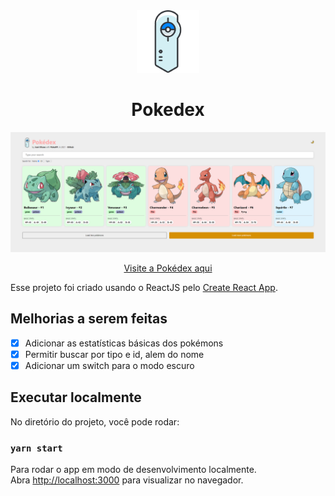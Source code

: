 <div align="center">
  <a
    href="https://www.flaticon.com/br/autores/roundicons-freebies"
    title="Roundicons Freebies"
  >
    <img src="./.github/pokedex.svg" alt="Pokédex" id="pokedex" width="100px" />
  </a>
  <h1>Pokedex</h1>
</div>
 <a
    href="https://www.flaticon.com/br/autores/roundicons-freebies"
    title="Roundicons Freebies"
  >
    <img src="./.github/web.png" alt="Pokédex" id="pokedex"/>
</a>  
<p align="center">
<a
    href="https://jos3spokedex.netlify.app"
    title="Pokédex"
  >
    Visite a Pokédex aqui
</a> </p>

Esse projeto foi criado usando o ReactJS pelo [Create React App](https://github.com/facebook/create-react-app).

## Melhorias a serem feitas

- [x] Adicionar as estatísticas básicas dos pokémons
- [x] Permitir buscar por tipo e id, alem do nome
- [x] Adicionar um switch para o modo escuro

## Executar localmente

No diretório do projeto, você pode rodar:

### `yarn start`

Para rodar o app em modo de desenvolvimento localmente.\
Abra [http://localhost:3000](http://localhost:3000) para visualizar no navegador.
